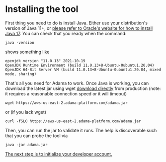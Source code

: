 # Installing the tool

First thing you need to do is install Java.
Either use your distribution's version of Java 11+, or [please refer to Oracle's website for how to install Java 17](https://www.oracle.com/java/technologies/downloads/#jdk17-windows).
You can check that you ready when the command:

```shell
java -version
```

shows something like
```shell
openjdk version "11.0.13" 2021-10-19
OpenJDK Runtime Environment (build 11.0.13+8-Ubuntu-0ubuntu1.20.04)
OpenJDK 64-Bit Server VM (build 11.0.13+8-Ubuntu-0ubuntu1.20.04, mixed mode, sharing)
```

That's all you need for Adama to work. Once Java is working, you can download the latest jar using wget [download directly](https://github.com/mathgladiator/adama-lang/releases/download/nightly/adama.jar) from production (note: it requires a reasonable connection speed or it will timeout)

```shell
wget https://aws-us-east-2.adama-platform.com/adama.jar
```
or (if you lack wget)

```shell
curl -fSLO https://aws-us-east-2.adama-platform.com/adama.jar
```

Then, you can run the jar to validate it runs. The help is discoverable such that you can probe the tool via

```shell
java -jar adama.jar
```

[The next step is to initialize your developer account.](01-init.md)
